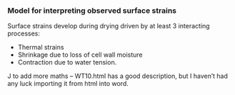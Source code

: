 
  ### Model for interpreting observed surface strains

Surface strains develop during drying driven by at least 3 interacting processes:

* Thermal strains
* Shrinkage due to loss of cell wall moisture
* Contraction due to water tension.

J to add more maths – WT10.html has a good description, but I haven’t had any luck importing it from html into word.  


